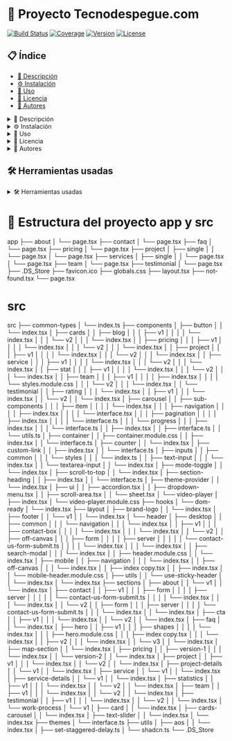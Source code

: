# 📘 Proyecto Tecnodespegue.com
[![Build Status](https://img.shields.io/badge/build-success-brightgreen)](https://your-build-url)
[![Coverage](https://img.shields.io/badge/coverage-80%25-yellow)](https://your-coverage-url)
[![Version](https://img.shields.io/badge/version-1.0-blue)](https://your-version-url)
[![License](https://img.shields.io/badge/license-MIT-blue)](https://your-license-url)

## 📋 Índice
- [📝 Descripción](#descripción)
- [⚙️ Instalación](#instalación)
- [🚀 Uso](#uso)
- [📄 Licencia](#licencia)
- [👥 Autores](#autores)    
<details>
<summary>📝 Descripción</summary>

Este proyecto es una aplicación web desarrollada con Next.js 14. Next.js es un framework de React que permite construir aplicaciones web de manera eficiente y escalable. 

La aplicación tiene como objetivo proporcionar una plataforma para Tecnodespegue.com, donde los usuarios pueden acceder a información relevante sobre tecnología y emprendimiento. 

El proyecto incluye características como la visualización de artículos, la búsqueda de contenido, la interacción con otros usuarios a través de comentarios y la posibilidad de compartir contenido en redes sociales. 

Además, se ha implementado un sistema de administración de usuarios y roles para garantizar la seguridad y la gestión de permisos. 

El proyecto utiliza diversas tecnologías y herramientas, como Next.js para el desarrollo del frontend, Node.js para el backend, y MongoDB para la base de datos. También se ha utilizado CSS para el diseño y estilos de la aplicación. 

Con este proyecto, se busca brindar una experiencia de usuario atractiva y fácil de usar, al tiempo que se garantiza un rendimiento óptimo y una arquitectura escalable.

</details>
<details>
<summary>⚙️ Instalación</summary>
Para instalar el proyecto Tecnodespegue.com, sigue los siguientes pasos:

1. Clona el repositorio en tu máquina local:
    ```bash
    git clone https://github.com/tu-usuario/tecnodespegue.git
    ```

2. Accede al directorio del proyecto:
    ```bash
    cd tecnodespegue
    ```

3. Instala las dependencias del proyecto:
    ```bash
    npm install
    ```

4. Configura las variables de entorno:

    - Crea un archivo `.env` en la raíz del proyecto.
    - Copia el contenido del archivo `.env.example` y pega en el archivo `.env`.
    - Completa las variables de entorno con los valores correspondientes.

5. Inicia el servidor de desarrollo:
    ```bash
    npm run dev
    ```

6. Accede a la aplicación en tu navegador:
    ```
    http://localhost:3000
    ```

¡Listo! Ahora tienes el proyecto Tecnodespegue.com instalado y en funcionamiento en tu máquina local.

</details>

<details>
<summary> 🚀 Uso </summary>
La aplicación Tecnodespegue.com se puede utilizar de la siguiente manera:

1. Accede a la aplicación en tu navegador:
    ```
    http://localhost:3000
    ```

2. Explora los diferentes artículos disponibles en la plataforma.

3. Utiliza la barra de búsqueda para encontrar contenido específico.

4. Interactúa con otros usuarios dejando comentarios en los artículos.

5. Comparte contenido interesante en redes sociales utilizando los botones de compartir.

6. Si eres un administrador, accede al panel de administración para gestionar usuarios y permisos.

¡Disfruta de la experiencia de Tecnodespegue.com y mantente actualizado con las últimas noticias y tendencias tecnológicas!
</details>
<details>
<summary> 📄 Licencia </summary>
## License

MIT License

Copyright (c) [2024] [René Kuhm]

Permission is hereby granted, free of charge, to any person obtaining a copy
of this software and associated documentation files (the "Software"), to deal
in the Software without restriction, including without limitation the rights
to use, copy, modify, merge, publish, distribute, sublicense, and/or sell
copies of the Software, and to permit persons to whom the Software is
furnished to do so, subject to the following conditions:

The above copyright notice and this permission notice shall be included in all
copies or substantial portions of the Software.

THE SOFTWARE IS PROVIDED "AS IS", WITHOUT WARRANTY OF ANY KIND, EXPRESS OR
IMPLIED, INCLUDING BUT NOT LIMITED TO THE WARRANTIES OF MERCHANTABILITY,
FITNESS FOR A PARTICULAR PURPOSE AND NONINFRINGEMENT. IN NO EVENT SHALL THE
AUTHORS OR COPYRIGHT HOLDERS BE LIABLE FOR ANY CLAIM, DAMAGES OR OTHER
LIABILITY, WHETHER IN AN ACTION OF CONTRACT, TORT OR OTHERWISE, ARISING FROM,
OUT OF OR IN CONNECTION WITH THE SOFTWARE OR THE USE OR OTHER DEALINGS IN THE
SOFTWARE.
</details>
<details>
<summary> 👥 Autores </summary>
## Autores
- [René Kuhm](https://github.com/Rene-Kuhm)
</details>

## 🛠️ Herramientas usadas
<details>
<summary>🛠️ Herramientas usadas</summary>

- [Next.js](https://nextjs.org/): Framework de React para el desarrollo de aplicaciones web eficientes y escalables.
- [Node.js](https://nodejs.org/): Entorno de ejecución de JavaScript del lado del servidor.
- [MongoDB](https://www.mongodb.com/): Base de datos NoSQL utilizada para almacenar y recuperar datos.
- [CSS](https://developer.mozilla.org/en-US/docs/Web/CSS): Lenguaje de estilo utilizado para diseñar y estilizar la aplicación.

</details>


# 📘 Estructura del proyecto app y src

app
├── about
│  └── page.tsx
├── contact
│  └── page.tsx
├── faq
│  └── page.tsx
├── pricing
│  └── page.tsx
├── project
│  ├── single
│  │  └── page.tsx
│  └── page.tsx
├── services
│  ├── single
│  │  └── page.tsx
│  └── page.tsx
├── team
│  └── page.tsx
├── testimonial
│  └── page.tsx
├── .DS_Store
├── favicon.ico
├── globals.css
├── layout.tsx
├── not-found.tsx
└── page.tsx

# src

src
├── common-types
│  └── index.ts
├── components
│  ├── button
│  │  └── index.tsx
│  ├── cards
│  │  ├── blog
│  │  │  ├── v1
│  │  │  │  └── index.tsx
│  │  │  └── v2
│  │  │     └── index.tsx
│  │  ├── pricing
│  │  │  ├── v1
│  │  │  │  └── index.tsx
│  │  │  └── v2
│  │  │     └── index.tsx
│  │  ├── project
│  │  │  ├── v1
│  │  │  │  └── index.tsx
│  │  │  └── v2
│  │  │     └── index.tsx
│  │  ├── service
│  │  │  ├── v1
│  │  │  │  └── index.tsx
│  │  │  └── v2
│  │  │     └── index.tsx
│  │  ├── stat
│  │  │  ├── v1
│  │  │  │  └── index.tsx
│  │  │  └── v2
│  │  │     └── index.tsx
│  │  ├── team
│  │  │  ├── v1
│  │  │  │  ├── index.tsx
│  │  │  │  └── styles.module.css
│  │  │  └── v2
│  │  │     └── index.tsx
│  │  └── testimonial
│  │     ├── rating
│  │     │  └── index.tsx
│  │     ├── v1
│  │     │  └── index.tsx
│  │     └── v2
│  │        └── index.tsx
│  ├── carousel
│  │  ├── sub-components
│  │  │  ├── item
│  │  │  │  └── index.tsx
│  │  │  ├── navigation
│  │  │  │  ├── index.tsx
│  │  │  │  └── interface.tsx
│  │  │  ├── pagination
│  │  │  │  ├── index.tsx
│  │  │  │  └── interface.ts
│  │  │  └── progress
│  │  │     ├── index.tsx
│  │  │     └── interface.ts
│  │  ├── index.tsx
│  │  ├── interface.ts
│  │  └── utils.ts
│  ├── container
│  │  ├── container.module.css
│  │  ├── index.tsx
│  │  └── interface.ts
│  ├── counter
│  │  └── index.tsx
│  ├── custom-link
│  │  ├── index.tsx
│  │  └── interface.ts
│  ├── inputs
│  │  ├── common
│  │  │  └── styles
│  │  │     └── index.ts
│  │  ├── text-input
│  │  │  └── index.tsx
│  │  └── textarea-input
│  │     └── index.tsx
│  ├── mode-toggle
│  │  └── index.tsx
│  ├── scroll-to-top
│  │  └── index.tsx
│  ├── section-heading
│  │  ├── index.tsx
│  │  └── interface.ts
│  ├── theme-provider
│  │  └── index.tsx
│  ├── ui
│  │  ├── accordion.tsx
│  │  ├── dropdown-menu.tsx
│  │  ├── scroll-area.tsx
│  │  └── sheet.tsx
│  └── video-player
│     ├── index.tsx
│     └── video-player.module.css
├── hooks
│  └── dom-ready
│     └── index.tsx
├── layout
│  ├── brand-logo
│  │  └── index.tsx
│  ├── footer
│  │  └── v1
│  │     └── index.tsx
│  └── header
│     ├── desktop
│     │  ├── common
│     │  │  └── navigation
│     │  │     └── index.tsx
│     │  ├── v1
│     │  │  ├── contact-box
│     │  │  │  └── index.tsx
│     │  │  └── index.tsx
│     │  └── v2
│     │     ├── off-canvas
│     │     │  ├── form
│     │     │  │  ├── server
│     │     │  │  │  └── contact-us-form-submit.ts
│     │     │  │  └── index.tsx
│     │     │  └── index.tsx
│     │     ├── search-modal
│     │     │  └── index.tsx
│     │     ├── header.module.css
│     │     └── index.tsx
│     ├── mobile
│     │  ├── navigation
│     │  │  └── index.tsx
│     │  ├── off-canvas
│     │  │  └── index.tsx
│     │  ├── index copy.tsx
│     │  ├── index.tsx
│     │  └── mobile-header.module.css
│     ├── utils
│     │  └── use-sticky-header
│     │     └── index.tsx
│     └── index.tsx
├── sections
│  ├── about
│  │  └── v1
│  │     └── index.tsx
│  ├── contact
│  │  ├── v1
│  │  │  ├── form
│  │  │  │  ├── server
│  │  │  │  │  └── contact-us-form-submit.ts
│  │  │  │  └── index.tsx
│  │  │  └── index.tsx
│  │  └── v2
│  │     ├── form
│  │     │  ├── server
│  │     │  │  └── contact-us-form-submit.ts
│  │     │  └── index.tsx
│  │     └── index.tsx
│  ├── cta
│  │  ├── v1
│  │  │  └── index.tsx
│  │  └── v2
│  │     └── index.tsx
│  ├── faq
│  │  └── index.tsx
│  ├── hero
│  │  ├── v1
│  │  │  ├── shapes
│  │  │  │  └── index.tsx
│  │  │  ├── hero.module.css
│  │  │  ├── index copy.tsx
│  │  │  └── index.tsx
│  │  ├── v2
│  │  │  └── index.tsx
│  │  └── v3
│  │     └── index.tsx
│  ├── map-section
│  │  └── index.tsx
│  ├── pricing
│  │  ├── version-1
│  │  │  └── index.tsx
│  │  └── version-2
│  │     └── index.tsx
│  ├── project
│  │  ├── v1
│  │  │  └── index.tsx
│  │  └── v2
│  │     └── index.tsx
│  ├── project-details
│  │  └── v1
│  │     └── index.tsx
│  ├── service
│  │  └── v1
│  │     └── index.tsx
│  ├── service-details
│  │  └── v1
│  │     └── index.tsx
│  ├── statistics
│  │  ├── v1
│  │  │  └── index.tsx
│  │  └── v2
│  │     └── index.tsx
│  ├── team
│  │  ├── v1
│  │  │  └── index.tsx
│  │  └── v2
│  │     └── index.tsx
│  ├── testimonial
│  │  ├── v1
│  │  │  └── index.tsx
│  │  └── v2
│  │     └── index.tsx
│  └── work-process
│     └── v1
│        ├── card
│        │  └── index.tsx
│        ├── cards-carousel
│        │  └── index.tsx
│        ├── text-slider
│        │  └── index.tsx
│        └── index.tsx
├── themes
│  └── interface.ts
├── utils
│  ├── aos
│  │  └── index.tsx
│  ├── set-staggered-delay.ts
│  └── shadcn.ts
└── .DS_Store


